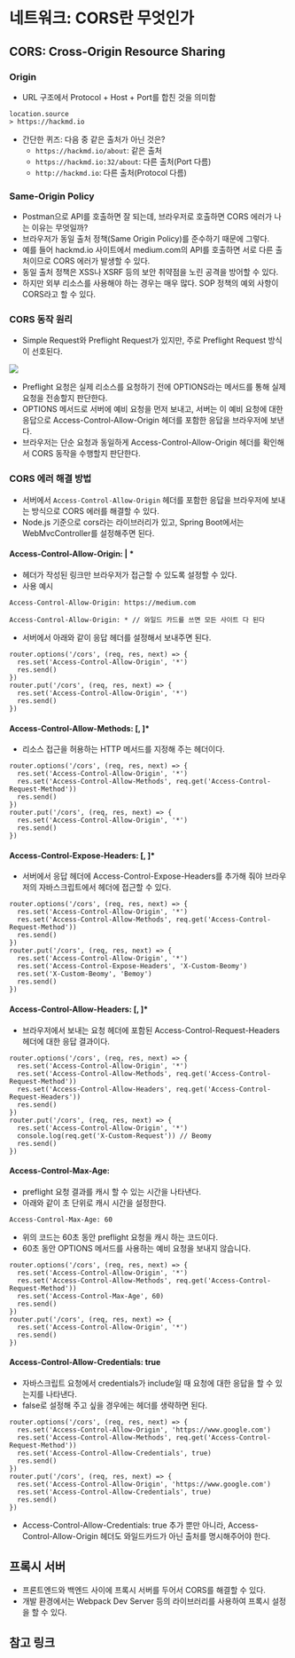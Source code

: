 # 네트워크: CORS란 무엇인가
## CORS: Cross-Origin Resource Sharing
### Origin
* URL 구조에서 Protocol + Host + Port를 합친 것을 의미함
```console
location.source
> https://hackmd.io
```
* 간단한 퀴즈: 다음 중 같은 출처가 아닌 것은?
    * ```https://hackmd.io/about```: 같은 출처
    * ```https://hackmd.io:32/about```: 다른 출처(Port 다름)
    * ```http://hackmd.io```: 다른 출처(Protocol 다름)

### Same-Origin Policy
* Postman으로 API를 호출하면 잘 되는데, 브라우저로 호출하면 CORS 에러가 나는 이유는 무엇일까?
* 브라우저가 동일 출처 정책(Same Origin Policy)를 준수하기 때문에 그렇다.
* 예를 들어 hackmd.io 사이트에서 medium.com의 API를 호출하면 서로 다른 출처이므로 CORS 에러가 발생할 수 있다.
* 동일 출처 정책은 XSS나 XSRF 등의 보안 취약점을 노린 공격을 방어할 수 있다.
* 하지만 외부 리소스를 사용해야 하는 경우는 매우 많다. SOP 정책의 예외 사항이 CORS라고 할 수 있다.

### CORS 동작 원리
* Simple Request와 Preflight Request가 있지만, 주로 Preflight Request 방식이 선호된다.

![](https://i.imgur.com/Wv9msLm.png)
* Preflight 요청은 실제 리소스를 요청하기 전에 OPTIONS라는 메서드를 통해 실제 요청을 전송할지 판단한다.
* OPTIONS 메서드로 서버에 예비 요청을 먼저 보내고, 서버는 이 예비 요청에 대한 응답으로 Access-Control-Allow-Origin 헤더를 포함한 응답을 브라우저에 보낸다.
* 브라우저는 단순 요청과 동일하게 Access-Control-Allow-Origin 헤더를 확인해서 CORS 동작을 수행할지 판단한다.

### CORS 에러 해결 방법
* 서버에서 ```Access-Control-Allow-Origin``` 헤더를 포함한 응답을 브라우저에 보내는 방식으로 CORS 에러를 해결할 수 있다.
* Node.js 기준으로 cors라는 라이브러리가 있고, Spring Boot에서는 WebMvcController를 설정해주면 된다.

#### Access-Control-Allow-Origin: <origin> | *
* 헤더가 작성된 링크만 브라우저가 접근할 수 있도록 설정할 수 있다.
* 사용 예시
```
Access-Control-Allow-Origin: https://medium.com
```
```
Access-Control-Allow-Origin: * // 와일드 카드를 쓰면 모든 사이트 다 된다
```
* 서버에서 아래와 같이 응답 헤더를 설정해서 보내주면 된다.
```javascript=
router.options('/cors', (req, res, next) => {
  res.set('Access-Control-Allow-Origin', '*')
  res.send()
})
router.put('/cors', (req, res, next) => {
  res.set('Access-Control-Allow-Origin', '*')
  res.send()
})
```
#### Access-Control-Allow-Methods: <method>[, <method>]*
* 리소스 접근을 허용하는 HTTP 메서드를 지정해 주는 헤더이다.
```javascript=
router.options('/cors', (req, res, next) => {
  res.set('Access-Control-Allow-Origin', '*')
  res.set('Access-Control-Allow-Methods', req.get('Access-Control-Request-Method'))
  res.send()
})
router.put('/cors', (req, res, next) => {
  res.set('Access-Control-Allow-Origin', '*')
  res.send()
})
```
#### Access-Control-Expose-Headers: <header-name>[, <header-name>]*
* 서버에서 응답 헤더에 Access-Control-Expose-Headers를 추가해 줘야 브라우저의 자바스크립트에서 헤더에 접근할 수 있다.
```javascript=
router.options('/cors', (req, res, next) => {
  res.set('Access-Control-Allow-Origin', '*')
  res.set('Access-Control-Allow-Methods', req.get('Access-Control-Request-Method'))
  res.send()
})
router.put('/cors', (req, res, next) => {
  res.set('Access-Control-Allow-Origin', '*')
  res.set('Access-Control-Expose-Headers', 'X-Custom-Beomy')
  res.set('X-Custom-Beomy', 'Bemoy')
  res.send()
})
```

#### Access-Control-Allow-Headers: <header-name>[, <header-name>]*
* 브라우저에서 보내는 요청 헤더에 포함된 Access-Control-Request-Headers 헤더에 대한 응답 결과이다.
```javascript=
router.options('/cors', (req, res, next) => {
  res.set('Access-Control-Allow-Origin', '*')
  res.set('Access-Control-Allow-Methods', req.get('Access-Control-Request-Method'))
  res.set('Access-Control-Allow-Headers', req.get('Access-Control-Request-Headers'))
  res.send()
})
router.put('/cors', (req, res, next) => {
  res.set('Access-Control-Allow-Origin', '*')
  console.log(req.get('X-Custom-Request')) // Beomy
  res.send()
})
```
#### Access-Control-Max-Age: <delta-seconds>
* preflight 요청 결과를 캐시 할 수 있는 시간을 나타낸다.
* 아래와 같이 초 단위로 캐시 시간을 설정한다.
```
Access-Control-Max-Age: 60
```
* 위의 코드는 60초 동안 preflight 요청을 캐시 하는 코드이다.
* 60초 동안 OPTIONS 메서드를 사용하는 예비 요청을 보내지 않습니다.
```javascript=
router.options('/cors', (req, res, next) => {
  res.set('Access-Control-Allow-Origin', '*')
  res.set('Access-Control-Allow-Methods', req.get('Access-Control-Request-Method'))
  res.set('Access-Control-Max-Age', 60)
  res.send()
})
router.put('/cors', (req, res, next) => {
  res.set('Access-Control-Allow-Origin', '*')
  res.send()
})
```
#### Access-Control-Allow-Credentials: true
* 자바스크립트 요청에서 credentials가 include일 때 요청에 대한 응답을 할 수 있는지를 나타낸다.
* false로 설정해 주고 싶을 경우에는 헤더를 생략하면 된다.
```javascript=
router.options('/cors', (req, res, next) => {
  res.set('Access-Control-Allow-Origin', 'https://www.google.com')
  res.set('Access-Control-Allow-Methods', req.get('Access-Control-Request-Method'))
  res.set('Access-Control-Allow-Credentials', true)
  res.send()
})
router.put('/cors', (req, res, next) => {
  res.set('Access-Control-Allow-Origin', 'https://www.google.com')
  res.set('Access-Control-Allow-Credentials', true)
  res.send()
})
```
* Access-Control-Allow-Credentials: true 추가 뿐만 아니라, Access-Control-Allow-Origin 헤더도 와일드카드가 아닌 출처를 명시해주어야 한다.

## 프록시 서버
* 프론트엔드와 백엔드 사이에 프록시 서버를 두어서 CORS를 해결할 수 있다.
* 개발 환경에서는 Webpack Dev Server 등의 라이브러리를 사용하여 프록시 설정을 할 수 있다.

## 참고 링크
